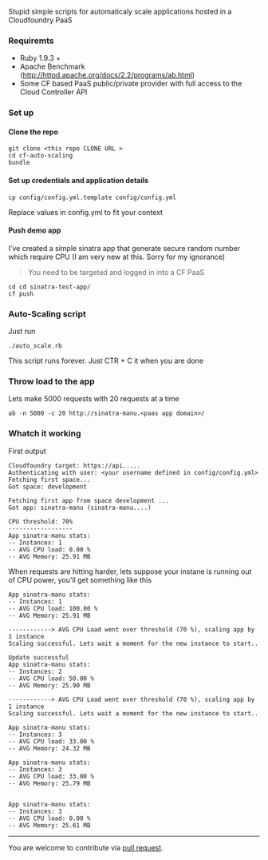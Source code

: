 Stupid simple scripts for automaticaly scale applications hosted in a Cloudfoundry PaaS


### Requiremts
- Ruby 1.9.3 +
- Apache Benchmark (http://httpd.apache.org/docs/2.2/programs/ab.html)
- Some CF based PaaS public/private provider with full access to the Cloud Controller API

### Set up

#### Clone the repo
```
git clone <this repo CLONE URL >
cd cf-auto-scaling
bundle
```

#### Set up credentials and application details
```
cp config/config.yml.template config/config.yml
```
Replace values in config.yml to fit your context

#### Push demo app
I've created a simple sinatra app that generate secure random number which require CPU (I am very new at this. 
Sorry for my ignorance)
> You need to be targeted and logged in into a CF PaaS

```
cd cd sinatra-test-app/
cf push
```


### Auto-Scaling script
Just run 
```
./auto_scale.rb
```
This script runs forever. Just CTR + C it when you are done

### Throw load to the app
Lets make 5000 requests with 20 requests at a time
```
ab -n 5000 -c 20 http://sinatra-manu.<paas app domain>/
```

### Whatch it working
First output
```
Cloudfoundry target: https://api.....
Authenticating with user: <your username defined in config/config.yml>
Fetching first space...
Got space: development

Fetching first app from space development ...
Got app: sinatra-manu (sinatra-manu....)

CPU threshold: 70%
------------------
App sinatra-manu stats:
-- Instances: 1
-- AVG CPU load: 0.00 %
-- AVG Memory: 25.91 MB
```

When requests are hitting harder, lets suppose your instane is running out of CPU power, you'll get something
like this
```
App sinatra-manu stats:
-- Instances: 1
-- AVG CPU load: 100.00 %
-- AVG Memory: 25.91 MB

------------> AVG CPU Load went over threshold (70 %), scaling app by 1 instance
Scaling successful. Lets wait a moment for the new instance to start..

Update successful
App sinatra-manu stats:
-- Instances: 2
-- AVG CPU load: 50.00 %
-- AVG Memory: 25.90 MB

------------> AVG CPU Load went over threshold (70 %), scaling app by 1 instance
Scaling successful. Lets wait a moment for the new instance to start..

App sinatra-manu stats:
-- Instances: 3
-- AVG CPU load: 33.00 %
-- AVG Memory: 24.32 MB

App sinatra-manu stats:
-- Instances: 3
-- AVG CPU load: 33.00 %
-- AVG Memory: 25.79 MB


App sinatra-manu stats:
-- Instances: 3
-- AVG CPU load: 0.00 %
-- AVG Memory: 25.61 MB
```
___
You are welcome to contribute via [pull request](https://help.github.com/articles/using-pull-requests).
